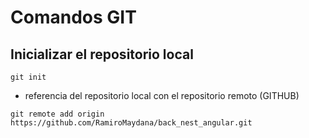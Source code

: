 # Comandos GIT

## Inicializar el repositorio local
```
git init
```
- referencia del repositorio local con el repositorio remoto (GITHUB)

```
git remote add origin https://github.com/RamiroMaydana/back_nest_angular.git
```